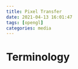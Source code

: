 ```yaml
---
title: Pixel Transfer
date: 2021-04-13 16:01:47
tags: [opengl]
categories: media
---
```


# Terminology
